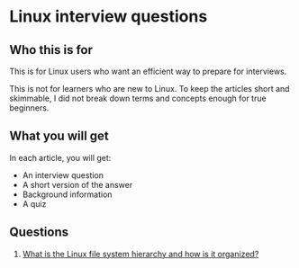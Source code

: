 # Linux interview questions

## Who this is for

This is for Linux users who want an efficient way to prepare for interviews.

This is not for learners who are new to Linux. To keep the articles short and skimmable, I did not break down terms and concepts enough for true beginners.

## What you will get

In each article, you will get:
- An interview question
- A short version of the answer
- Background information
- A quiz

## Questions

1. [What is the Linux file system hierarchy and how is it organized?](https://github.com/jablonskidev/linux-interview-questions/blob/main/questions/linux-file-system-hierarchy.md)
